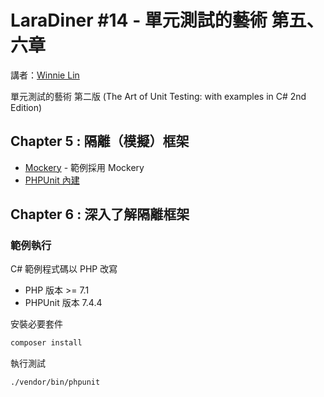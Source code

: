 # LaraDiner #14 - 單元測試的藝術 第五、六章

講者：[Winnie Lin](https://github.com/onecentlin)

單元測試的藝術 第二版 (The Art of Unit Testing: with examples in C# 2nd Edition)

## Chapter 5 : 隔離（模擬）框架

- [Mockery](http://docs.mockery.io/en/latest/index.html) - 範例採用 Mockery
- [PHPUnit 內建](https://phpunit.readthedocs.io/en/7.4/test-doubles.html)

## Chapter 6 : 深入了解隔離框架

### 範例執行

C# 範例程式碼以 PHP 改寫

- PHP 版本 >= 7.1
- PHPUnit 版本 7.4.4

安裝必要套件

```bash
composer install
```

執行測試

```bash
./vendor/bin/phpunit
```
